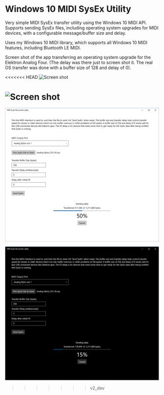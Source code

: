 # Windows 10 MIDI SysEx Utility

Very simple MIDI SysEx transfer utility using the Windows 10 MIDI API. Supports sending SysEx files, including operating system upgrades for MIDI devices, with a configurable message/buffer size and delay.

Uses my Windows 10 MIDI library, which supports all Windows 10 MIDI features, including Bluetooth LE MIDI.

Screen shot of the app transferring an operating system upgrade for the Elektron Analog Four. (The delay was there just to screen shot it. The real OS transfer was done with a buffer size of 128 and delay of 0).

<<<<<<< HEAD
![Screen shot](/images/sysex/1-2-light.png)

![Screen shot](/images/sysex/1-2-dark.png)
=======
![Screen shot](/images/sysex1-2-light.png)

![Dark Mode Screen shot](/images/sysex1-2-dark.png)
>>>>>>> v2_dev

